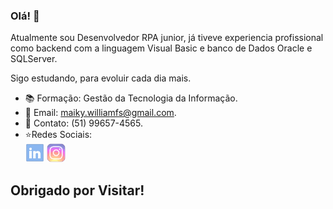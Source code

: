 ### Olá! 👋

  Atualmente sou Desenvolvedor RPA junior, já tiveve experiencia profissional como backend com a linguagem Visual Basic e banco de Dados Oracle e SQLServer.
  
Sigo estudando, para evoluir cada dia mais.

-  :books: Formação: Gestão da Tecnologia da Informação.
-  :email: Email: maiky.williamfs@gmail.com.
-  :calling: Contato: (51) 99657-4565.
-  ⭐Redes Sociais: <br>
    [<img src="Imagens/ld.png" width="30">](https://www.linkedin.com/in/maikywilliam/) [<img src="Imagens/ig.png" width="30" text-aling="center">](https://www.instagram.com/maiky_william/)

## Obrigado por Visitar!
